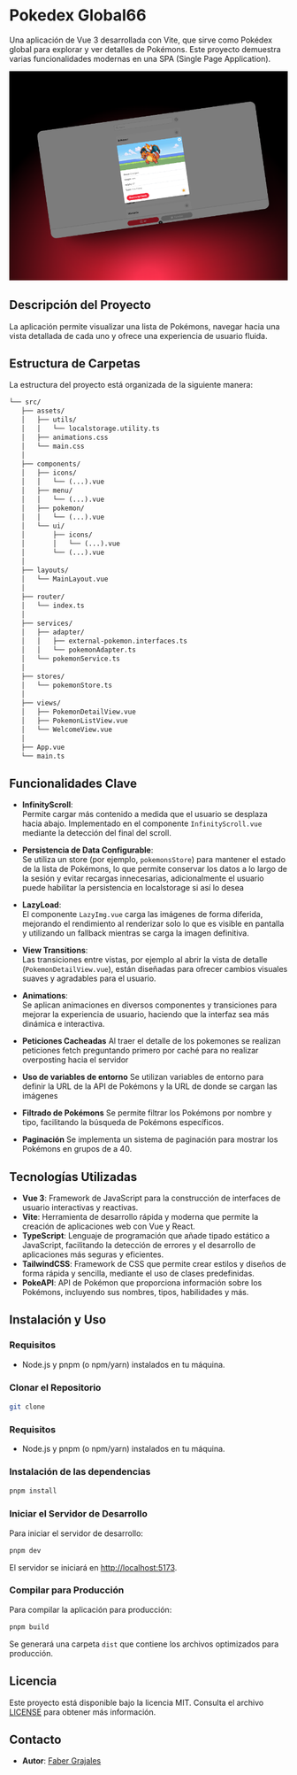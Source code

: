 # Pokedex Global66

Una aplicación de Vue 3 desarrollada con Vite, que sirve como Pokédex global para explorar y ver detalles de Pokémons. Este proyecto demuestra varias funcionalidades modernas en una SPA (Single Page Application).

![Project Preview](./public/preview.png)

## Descripción del Proyecto

La aplicación permite visualizar una lista de Pokémons, navegar hacia una vista detallada de cada uno y ofrece una experiencia de usuario fluida.

## Estructura de Carpetas

La estructura del proyecto está organizada de la siguiente manera:

```
└── src/
   ├── assets/
   │   ├── utils/
   │   │   └── localstorage.utility.ts
   │   ├── animations.css
   │   └── main.css
   │  
   ├── components/
   │   ├── icons/
   │   │   └── (...).vue
   │   ├── menu/
   │   │   └── (...).vue
   │   ├── pokemon/
   │   │   └── (...).vue
   │   └── ui/
   │       ├── icons/
   │       │   └── (...).vue
   │       └── (...).vue
   │  
   ├── layouts/
   │   └── MainLayout.vue
   │  
   ├── router/
   │   └── index.ts
   │  
   ├── services/
   │   ├── adapter/
   │   │   ├── external-pokemon.interfaces.ts
   │   │   └── pokemonAdapter.ts
   │   └── pokemonService.ts
   │  
   ├── stores/
   │   └── pokemonStore.ts
   │
   ├── views/
   │   ├── PokemonDetailView.vue
   │   ├── PokemonListView.vue
   │   └── WelcomeView.vue
   │
   ├── App.vue
   └── main.ts

```

## Funcionalidades Clave

- **InfinityScroll**:  
  Permite cargar más contenido a medida que el usuario se desplaza hacia abajo. Implementado en el componente `InfinityScroll.vue` mediante la detección del final del scroll.

- **Persistencia de Data Configurable**:  
  Se utiliza un store (por ejemplo, `pokemonsStore`) para mantener el estado de la lista de Pokémons, lo que permite conservar los datos a lo largo de la sesión y evitar recargas innecesarias, adicionalmente el usuario puede habilitar la persistencia en localstorage si así lo desea

- **LazyLoad**:  
  El componente `LazyImg.vue` carga las imágenes de forma diferida, mejorando el rendimiento al renderizar solo lo que es visible en pantalla y utilizando un fallback mientras se carga la imagen definitiva.

- **View Transitions**:  
  Las transiciones entre vistas, por ejemplo al abrir la vista de detalle (`PokemonDetailView.vue`), están diseñadas para ofrecer cambios visuales suaves y agradables para el usuario.

- **Animations**:  
  Se aplican animaciones en diversos componentes y transiciones para mejorar la experiencia de usuario, haciendo que la interfaz sea más dinámica e interactiva.

- **Peticiones Cacheadas**
  Al traer el detalle de los pokemones se realizan peticiones fetch preguntando primero por caché para no realizar overposting hacia el servidor

- **Uso de variables de entorno**
  Se utilizan variables de entorno para definir la URL de la API de Pokémons y la URL de donde se cargan las imágenes

- **Filtrado de Pokémons**
  Se permite filtrar los Pokémons por nombre y tipo, facilitando la búsqueda de Pokémons específicos.

- **Paginación**
  Se implementa un sistema de paginación para mostrar los Pokémons en grupos de a 40.

## Tecnologías Utilizadas

- **Vue 3**: Framework de JavaScript para la construcción de interfaces de usuario interactivas y reactivas.
- **Vite**: Herramienta de desarrollo rápida y moderna que permite la creación de aplicaciones web con Vue y React.
- **TypeScript**: Lenguaje de programación que añade tipado estático a JavaScript, facilitando la detección de errores y el desarrollo de aplicaciones más seguras y eficientes.
- **TailwindCSS**: Framework de CSS que permite crear estilos y diseños de forma rápida y sencilla, mediante el uso de clases predefinidas.
- **PokeAPI**: API de Pokémon que proporciona información sobre los Pokémons, incluyendo sus nombres, tipos, habilidades y más.

## Instalación y Uso

### Requisitos

- Node.js y pnpm (o npm/yarn) instalados en tu máquina.

### Clonar el Repositorio

```sh
git clone
```

### Requisitos

- Node.js y pnpm (o npm/yarn) instalados en tu máquina.

### Instalación de las dependencias

```sh
pnpm install
```

### Iniciar el Servidor de Desarrollo

Para iniciar el servidor de desarrollo:

```sh
pnpm dev
```

El servidor se iniciará en [http://localhost:5173](http://localhost:5173).

### Compilar para Producción

Para compilar la aplicación para producción:

```sh
pnpm build
```

Se generará una carpeta `dist` que contiene los archivos optimizados para producción.

## Licencia

Este proyecto está disponible bajo la licencia MIT. Consulta el archivo [LICENSE](./LICENSE) para obtener más información.

## Contacto

- **Autor**: [Faber Grajales](https://github.com/faber1999)
